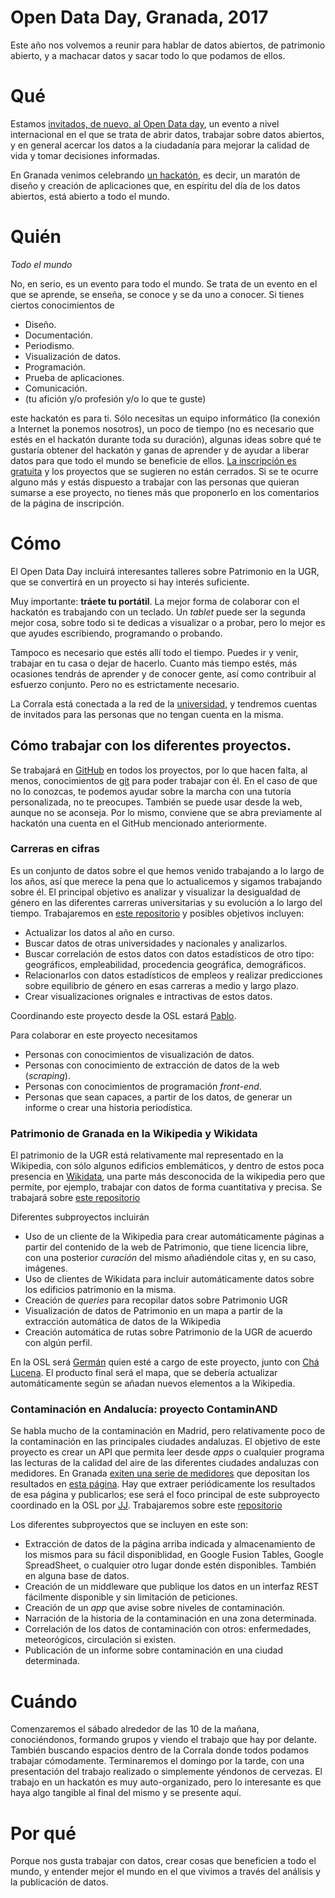 # Open Data Day, Granada, 2017

Este año nos volvemos a reunir para hablar de datos abiertos, de
patrimonio abierto, y a machacar datos y sacar todo lo que podamos de
ellos.

# Qué

Estamos
[invitados, de nuevo, al Open Data day](http://opendataday.org/), un
evento a nivel internacional en el que se trata de abrir datos,
trabajar sobre datos abiertos, y en general acercar los datos a la
ciudadanía para mejorar la calidad de vida y tomar decisiones
informadas. 

En Granada venimos
celebrando [un hackatón](https://es.wikipedia.org/wiki/Hackathon), es
decir, un maratón de diseño y creación de aplicaciones que, en
espíritu del día de los datos abiertos, está abierto a todo el mundo.

# Quién

*Todo el mundo*

No, en serio, es un evento para todo el mundo. Se trata de un evento
en el que se aprende, se enseña, se conoce y se da uno a conocer. Si
tienes ciertos conocimientos de

* Diseño.
* Documentación.
* Periodismo.
* Visualización de datos.
* Programación.
* Prueba de aplicaciones.
* Comunicación.
* (tu afición y/o profesión y/o lo que te guste)

este hackatón es para ti. Sólo necesitas un equipo informático (la
conexión a Internet la ponemos nosotros), un poco de tiempo (no es
necesario que estés en el hackatón durante toda su duración), algunas
ideas sobre qué te gustaría obtener del hackatón y ganas de aprender y
de ayudar a liberar datos para que todo el mundo se beneficie de
ellos. [La inscripción es gratuita](https://www.meetup.com/es-ES/Granada-Geek/events/236840299/) y
los proyectos que se sugieren no están cerrados. Si se te ocurre
alguno más y estás dispuesto a trabajar con las personas que quieran
sumarse a ese proyecto, no tienes más que proponerlo en los
comentarios de la página de inscripción. 

# Cómo

El Open Data Day incluirá interesantes talleres sobre Patrimonio en la
UGR, que se convertirá en un proyecto si hay interés suficiente. 

Muy importante: **tráete tu portátil**. La mejor forma de colaborar
con el hackatón es trabajando con un teclado. Un *tablet* puede ser la
segunda mejor cosa, sobre todo si te dedicas a visualizar o a probar,
pero lo mejor es que ayudes escribiendo, programando o probando. 

Tampoco es necesario que estés allí todo el tiempo. Puedes ir y venir,
trabajar en tu casa o dejar de hacerlo. Cuanto más tiempo estés, más
ocasiones tendrás de aprender y de conocer gente, así como contribuir
al esfuerzo conjunto. Pero no es estrictamente necesario.

La Corrala está conectada a la red de la
[universidad](https://www.ugr.es), y tendremos cuentas de invitados
para las personas que no tengan cuenta en la misma. 

## Cómo trabajar con los diferentes proyectos.

Se trabajará en [GitHub](https://github.com) en todos los proyectos,
por lo que hacen falta, al menos, conocimientos de
[git](https://mini-git.github.io/) para poder trabajar con él. En el
caso de que no lo conozcas, te podemos ayudar sobre la marcha con una
tutoría personalizada, no te preocupes. También se puede usar desde la
web, aunque no se aconseja. Por lo mismo, conviene que se abra
previamente al hackatón una cuenta en el GitHub mencionado
anteriormente. 

### Carreras en cifras

Es un conjunto de datos sobre el que hemos venido trabajando a lo
largo de los años, así que merece la pena que lo actualicemos y
sigamos trabajando sobre él. El principal objetivo es analizar y
visualizar la desigualdad de género en las diferentes carreras
universitarias y su evolución a lo largo del tiempo. Trabajaremos en
[este repositorio](https://github.com/oslugr/carreras-en-cifras) y
posibles objetivos incluyen:
* Actualizar los datos al año en curso.
* Buscar datos de otras universidades y nacionales y analizarlos.
* Buscar correlación de estos datos con datos estadísticos de otro
  tipo: geográficos, empleabilidad, procedencia geográfica,
  demográficos.
* Relacionarlos con datos estadísticos de empleos y realizar
  predicciones sobre equilibrio de género en esas carreras a medio y
  largo plazo.
* Crear visualizaciones orignales e intractivas de estos datos.

Coordinando este proyecto desde la OSL estará
[Pablo](http://github.com/psicobyte). 

Para colaborar en este proyecto necesitamos
* Personas con conocimientos de visualización de datos.
* Personas con conocimiento de extracción de datos de la web
  (*scraping*).
* Personas con conocimientos de programación *front-end*.
* Personas que sean capaces, a partir de los datos, de generar un
  informe o crear una historia periodística.


### Patrimonio de Granada en la Wikipedia y Wikidata

El patrimonio de la UGR está relativamente mal representado en la
Wikipedia, con sólo algunos edificios emblemáticos, y dentro de estos
poca presencia en
[Wikidata](https://www.wikidata.org/wiki/Wikidata:Main_Page), una
parte más desconocida de la wikipedia pero que permite, por ejemplo,
trabajar con datos de forma cuantitativa y precisa. Se trabajará sobre
[este repositorio](https://github.com/oslugr/patrimonioAbierto)

Diferentes subproyectos incluirán
* Uso de un cliente de la Wikipedia para crear automáticamente páginas
  a partir del contenido de la web de Patrimonio, que tiene licencia
  libre, con una posterior *curación* del mismo añadiéndole citas y, en
  su caso, imágenes.
* Uso de clientes de Wikidata para incluir automáticamente datos sobre
  los edificios patrimonio en la misma.
* Creación de *queries* para recopilar datos sobre Patrimonio UGR
* Visualización de datos de Patrimonio en un mapa a partir de la
  extracción automática de datos de la Wikipedia
* Creación automática de rutas sobre Patrimonio de la UGR de acuerdo
  con algún perfil.
  
En la OSL será [Germán](http://github.com/germaaan) quien esté a cargo
de este proyecto, junto con
[Chá Lucena](https://github.com/chalucena). El producto final será el
mapa, que se debería actualizar automáticamente según se añadan nuevos
elementos a la Wikipedia. 

### Contaminación en Andalucía: proyecto ContaminAND

Se habla mucho de la contaminación en Madrid, pero relativamente poco
de la contaminación en las principales ciudades andaluzas. El objetivo
de este proyecto es crear un API que permita leer desde *apps* o
cualquier programa las lecturas de la calidad del aire de las
diferentes ciudades andaluzas con medidores. En Granada
[exiten una serie de medidores](http://www.granada.org/inet/wambiente.nsf/b1b426e5d69467c3c125763b0031d0c4/9d664bddf7e64554c125764e003875c0!OpenDocument)
que depositan los resultados en
[esta página](http://www.juntadeandalucia.es/medioambiente/atmosfera/informes_siva/feb17/ngr170201.htm). Hay
que extraer periódicamente los resultados de esa página y publicarlos;
ese será el foco principal de este subproyecto coordinado en la OSL
por [JJ](http://github.com/JJ). Trabajaremos sobre este [repositorio](http://github.com/oslugr/contaminAND)

Los diferentes subproyectos que se incluyen en este son:
* Extracción de datos de la página arriba indicada y almacenamiento de
  los mismos para su fácil disponiblidad, en Google Fusion Tables,
  Google SpreadSheet, o cualquier otro lugar donde estén
  disponibles. También en alguna base de datos.
* Creación de un middleware que publique los datos en un interfaz REST
  fácilmente disponible y sin limitación de peticiones.
* Creación de un *app* que avise sobre niveles de contaminación.
* Narración de la historia de la contaminación en una zona
  determinada.
* Correlación de los datos de contaminación con otros: enfermedades,
  meteorógicos, circulación si existen.
* Publicación de un informe sobre contaminación en una ciudad
  determinada.
  


# Cuándo

Comenzaremos el sábado alrededor de las 10 de la mañana,
conociéndonos, formando grupos y viendo el trabajo que hay por
delante. También buscando espacios dentro de la Corrala donde todos
podamos trabajar cómodamente. Terminaremos el domingo por la tarde,
con una presentación del trabajo realizado o simplemente yéndonos de
cervezas. El trabajo en un hackatón es muy auto-organizado, pero lo
interesante es que haya algo tangible al final del mismo y se presente
aquí. 

# Por qué


Porque nos gusta trabajar con datos, crear cosas que beneficien a todo
el mundo, y entender mejor el mundo en el que vivimos a través del
análisis y la publicación de datos. 
